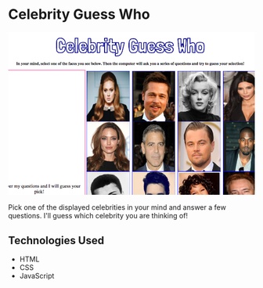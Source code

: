 # Celebrity Guess Who 

![alt-text](images/guess-who.png)

Pick one of the displayed celebrities in your mind and answer a few questions. I'll guess which celebrity you are thinking of!

## Technologies Used
* HTML
* CSS
* JavaScript
